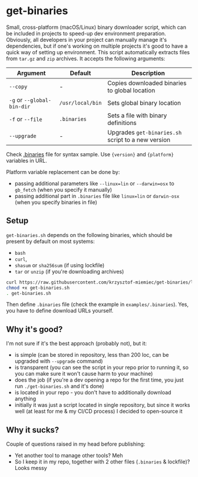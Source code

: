 # get-binaries

Small, cross-platform (macOS/Linux) binary downloader script, which can be included in projects to speed-up dev 
environment preparation. Obviously, all developers in your project can manually manage it's dependencies, but if one's
working on multiple projects it's good to have a quick way of setting up environment. This script automatically extracts
files from `tar.gz` and `zip` archives. It accepts the following arguments:

| Argument | Default | Description |
| --- | --- | --- |
| `--copy` | - | Copies downloaded binaries to global location |
| `-g` or `--global-bin-dir` | `/usr/local/bin` | Sets global binary location |
| `-f` or `--file` | `.binaries` | Sets a file with binary definitions |
| `--upgrade` | - | Upgrades `get-binaries.sh` script to a new version |

Check [.binaries](examples/usage-with-file/.binaries) file for syntax sample. Use `{version}` and `{platform}` variables in URL.

Platform variable replacement can be done by:
- passing additional parameters like `--linux=lin` or `--darwin=osx` to `gb_fetch` (when you specify it manually)
- passing additional part in `.binaries` file like `linux=lin` or `darwin-osx` (when you specify binaries in file)

## Setup

`get-binaries.sh` depends on the following binaries, which should be present by default on most systems:
- `bash`
- `curl`,
- `shasum` or `sha256sum` (if using lockfile)
- `tar` or `unzip` (if you're downloading archives)

```sh
curl https://raw.githubusercontent.com/krzysztof-miemiec/get-binaries/latest/get-binaries.sh -o get-binaries.sh
chmod +x get-binaries.sh
. get-binaries.sh
```

Then define `.binaries` file (check the example in `examples/.binaries`). Yes, you have to define download URLs yourself.

## Why it's good?

I'm not sure if it's the best approach (probably not), but it:
- is simple (can be stored in repository, less than 200 loc, can be upgraded with `--upgrade` command)
- is transparent (you can see the script in your repo prior to running it, so you can make sure it won't cause harm to your machine)
- does the job (if you're a dev opening a repo for the first time, you just run `./get-binaries.sh` and it's done)
- is located in your repo - you don't have to additionally download anything
- initially it was just a script located in single repository, but since it works well (at least for me & my CI/CD process) I decided to open-source it

## Why it sucks?

Couple of questions raised in my head before publishing:
- Yet another tool to manage other tools? Meh
- So I keep it in my repo, together with 2 other files (`.binaries` & lockfile)? Looks messy
